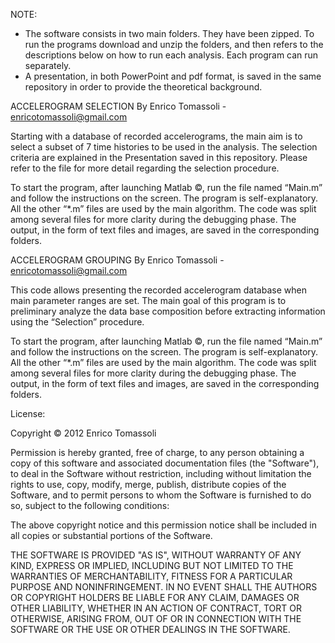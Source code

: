 NOTE:
- The software consists in two main folders. They have been zipped. To run the programs download and unzip the folders, and then refers to the descriptions below on how to run each analysis. Each program can run separately.
- A presentation, in both PowerPoint and pdf format, is saved in the same repository in order to provide the theoretical background.


ACCELEROGRAM SELECTION
By Enrico Tomassoli - enricotomassoli@gmail.com

Starting with a database of recorded accelerograms, the main aim is to select a subset of 7 time histories to be used in the analysis. The selection criteria are explained in the Presentation saved in this repository. Please refer to the file for more detail regarding the selection procedure. 

To start the program, after launching Matlab ©, run the file named  “Main.m” and follow the instructions on the screen. The program is self-explanatory. All the other “*.m” files are used by the main algorithm. The code was split among several files for more clarity during the debugging phase. The output, in the form of text files and images, are saved in the corresponding folders.


ACCELEROGRAM GROUPING
By Enrico Tomassoli - enricotomassoli@gmail.com

This code allows presenting the recorded accelerogram database when main parameter ranges are set. The main goal of this program is to preliminary analyze the data base composition before extracting information using the “Selection” procedure.

To start the program, after launching Matlab ©, run the file named  “Main.m” and follow the instructions on the screen. The program is self-explanatory. All the other “*.m” files are used by the main algorithm. The code was split among several files for more clarity during the debugging phase. The output, in the form of text files and images, are saved in the corresponding folders.


License:

Copyright © 2012 Enrico Tomassoli

Permission is hereby granted, free of charge, to any person obtaining a copy of this software and associated documentation files (the "Software"), to deal in the Software without restriction, including without limitation the rights to use, copy, modify, merge, publish, distribute copies of the Software, and to permit persons to whom the Software is furnished to do so, subject to the following conditions:

The above copyright notice and this permission notice shall be included in all copies or substantial portions of the Software.

THE SOFTWARE IS PROVIDED "AS IS", WITHOUT WARRANTY OF ANY KIND, EXPRESS OR IMPLIED, INCLUDING BUT NOT LIMITED TO THE WARRANTIES OF MERCHANTABILITY, FITNESS FOR A PARTICULAR PURPOSE AND NONINFRINGEMENT. IN NO EVENT SHALL THE AUTHORS OR COPYRIGHT HOLDERS BE LIABLE FOR ANY CLAIM, DAMAGES OR OTHER LIABILITY, WHETHER IN AN ACTION OF CONTRACT, TORT OR OTHERWISE, ARISING FROM, OUT OF OR IN CONNECTION WITH THE SOFTWARE OR THE USE OR OTHER DEALINGS IN THE SOFTWARE.
